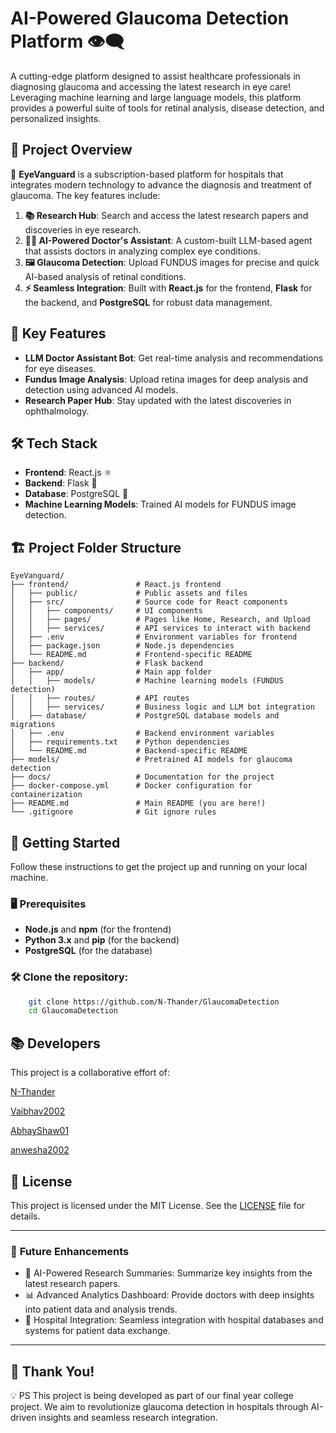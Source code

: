 
# AI-Powered Glaucoma Detection Platform 👁️‍🗨️

A cutting-edge platform designed to assist healthcare professionals in diagnosing glaucoma and accessing the latest research in eye care! Leveraging machine learning and large language models, this platform provides a powerful suite of tools for retinal analysis, disease detection, and personalized insights.

## 🚀 **Project Overview**

🔬 **EyeVanguard** is a subscription-based platform for hospitals that integrates modern technology to advance the diagnosis and treatment of glaucoma. The key features include:
1. **📚 Research Hub**: Search and access the latest research papers and discoveries in eye research.
2. **🧑‍⚕️ AI-Powered Doctor's Assistant**: A custom-built LLM-based agent that assists doctors in analyzing complex eye conditions.
3. **🖼️ Glaucoma Detection**: Upload FUNDUS images for precise and quick AI-based analysis of retinal conditions.
4. **⚡ Seamless Integration**: Built with **React.js** for the frontend, **Flask** for the backend, and **PostgreSQL** for robust data management.

## 🌟 **Key Features**
- **LLM Doctor Assistant Bot**: Get real-time analysis and recommendations for eye diseases.
- **Fundus Image Analysis**: Upload retina images for deep analysis and detection using advanced AI models.
- **Research Paper Hub**: Stay updated with the latest discoveries in ophthalmology.

## 🛠️ **Tech Stack**
- **Frontend**: React.js ⚛️
- **Backend**: Flask 🐍
- **Database**: PostgreSQL 🐘
- **Machine Learning Models**: Trained AI models for FUNDUS image detection.

## 🏗️ **Project Folder Structure**

```
EyeVanguard/
├── frontend/               # React.js frontend
│   ├── public/             # Public assets and files
│   ├── src/                # Source code for React components
│   │   ├── components/     # UI components
│   │   ├── pages/          # Pages like Home, Research, and Upload
│   │   ├── services/       # API services to interact with backend
│   ├── .env                # Environment variables for frontend
│   ├── package.json        # Node.js dependencies
│   └── README.md           # Frontend-specific README
├── backend/                # Flask backend
│   ├── app/                # Main app folder
│   │   ├── models/         # Machine learning models (FUNDUS detection)
│   │   ├── routes/         # API routes
│   │   ├── services/       # Business logic and LLM bot integration
│   ├── database/           # PostgreSQL database models and migrations
│   ├── .env                # Backend environment variables
│   ├── requirements.txt    # Python dependencies
│   └── README.md           # Backend-specific README
├── models/                 # Pretrained AI models for glaucoma detection
├── docs/                   # Documentation for the project
├── docker-compose.yml      # Docker configuration for containerization
├── README.md               # Main README (you are here!)
└── .gitignore              # Git ignore rules
```

## 🚀 **Getting Started**

Follow these instructions to get the project up and running on your local machine. 

### 🖥️ **Prerequisites**

- **Node.js** and **npm** (for the frontend)
- **Python 3.x** and **pip** (for the backend)
- **PostgreSQL** (for the database)

### 🛠️ **Clone the repository**:
```bash
    git clone https://github.com/N-Thander/GlaucomaDetection
    cd GlaucomaDetection
```

## 📚 **Developers**

This project is a collaborative effort of:

[N-Thander](https://github.com/N-Thander)

[Vaibhav2002](https://github.com/vaibhav2002)

[AbhayShaw01](https://github.com/AbhayShaw01)

[anwesha2002](https://github.com/anwesha2002)


## 📄 **License**

This project is licensed under the MIT License. See the [LICENSE](LICENSE.md) file for details.

---

### 🔮 **Future Enhancements**
- 🦾 AI-Powered Research Summaries: Summarize key insights from the latest research papers.
- 📊 Advanced Analytics Dashboard: Provide doctors with deep insights into patient data and analysis trends.
- 🔗 Hospital Integration: Seamless integration with hospital databases and systems for patient data exchange.

---

## 🙌 **Thank You!**


💡 PS
This project is being developed as part of our final year college project. We aim to revolutionize glaucoma detection in hospitals through AI-driven insights and seamless research integration.

